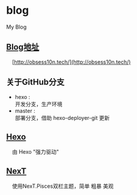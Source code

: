 # blog
My Blog

## [Blog地址](http://obsess10n.tech/)
&nbsp;&nbsp;&nbsp;&nbsp;[http://obsess10n.tech/](http://obsess10n.tech/)

## 关于GitHub分支  
* hexo :  
开发分支，生产环境  
* master :  
部署分支，借助 hexo-deployer-git 更新

## [Hexo](https://hexo.io/zh-cn/)  
&nbsp;&nbsp;&nbsp;&nbsp;由 Hexo "强力驱动"  

## [NexT](http://theme-next.iissnan.com/)  
&nbsp;&nbsp;&nbsp;&nbsp;使用NexT.Pisces双栏主题，简单 粗暴 美观  



